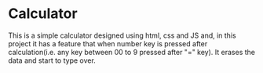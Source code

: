 # Calculator <br>
This is a simple calculator designed using html, css and JS and, in this project it has a feature that when number key is pressed after calculation(i.e. any key between 00 to 9 pressed after "=" key). It erases the data and start to type over.
